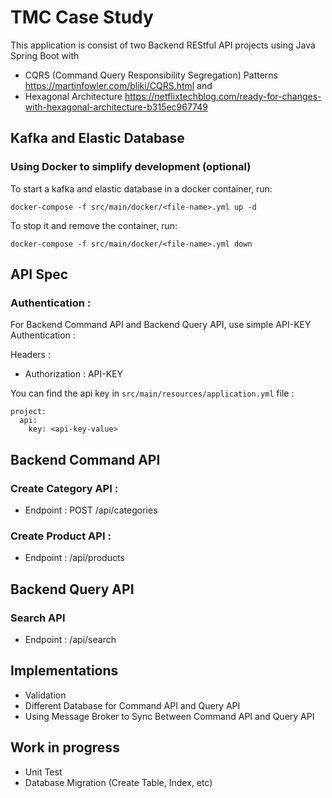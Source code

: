 # TMC Case Study

This application is consist of two Backend REStful API projects using Java Spring Boot
with

- CQRS (Command Query Responsibility Segregation)
  Patterns https://martinfowler.com/bliki/CQRS.html and
- Hexagonal Architecture
  https://netflixtechblog.com/ready-for-changes-with-hexagonal-architecture-b315ec967749

## Kafka and Elastic Database

### Using Docker to simplify development (optional)

To start a kafka and elastic database in a docker container, run:

```
docker-compose -f src/main/docker/<file-name>.yml up -d
```

To stop it and remove the container, run:

```
docker-compose -f src/main/docker/<file-name>.yml down
```

## API Spec

### Authentication :

For Backend Command API and Backend Query API, use simple
API-KEY Authentication :

Headers :
- Authorization : API-KEY

You can find the api key in `src/main/resources/application.yml` file :

```
project:
  api:
    key: <api-key-value>
```

## Backend Command API

### Create Category API :

- Endpoint : POST /api/categories

### Create Product API :

- Endpoint : /api/products

## Backend Query API

### Search API

- Endpoint : /api/search

## Implementations

- Validation
- Different Database for Command API and Query API
- Using Message Broker to Sync Between Command API
  and Query API

## Work in progress

- Unit Test
- Database Migration (Create Table, Index, etc)
